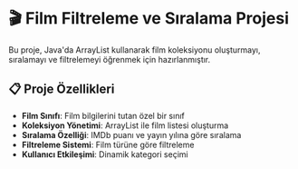 # 🎬 Film Filtreleme ve Sıralama Projesi

Bu proje, Java'da ArrayList kullanarak film koleksiyonu oluşturmayı, sıralamayı ve filtrelemeyi öğrenmek için hazırlanmıştır.

## 📋 Proje Özellikleri

- **Film Sınıfı**: Film bilgilerini tutan özel bir sınıf
- **Koleksiyon Yönetimi**: ArrayList ile film listesi oluşturma
- **Sıralama Özelliği**: IMDb puanı ve yayın yılına göre sıralama
- **Filtreleme Sistemi**: Film türüne göre filtreleme
- **Kullanıcı Etkileşimi**: Dinamik kategori seçimi
